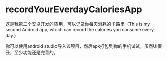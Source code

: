 # recordYourEverdayCaloriesApp
这是我第二个安卓开发的应用，可以记录你每天消耗的卡路里（This is my second Android app, which can record the calories you consume every day.）

你可以使用android studio导入该项目，然后apk打包到你的手机试试，虽然UI很丑，至少功能还是完善的。
